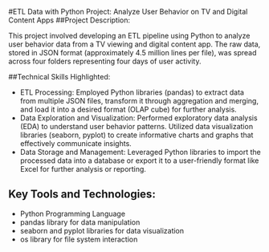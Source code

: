 #ETL Data with Python Project: Analyze User Behavior on TV and Digital Content Apps
##Project Description:

This project involved developing an ETL pipeline using Python to analyze user behavior data from a TV viewing and digital content app. The raw data, stored in JSON format (approximately 4.5 million lines per file),  was spread across four folders representing four days of user activity.

##Technical Skills Highlighted:

- ETL Processing: Employed Python libraries (pandas) to extract data from multiple JSON files, transform it through aggregation and merging, and load it into a desired format (OLAP cube) for further analysis.
- Data Exploration and Visualization: Performed exploratory data analysis (EDA) to understand user behavior patterns. Utilized data visualization libraries (seaborn, pyplot) to create informative charts and graphs that effectively communicate insights.
- Data Storage and Management: Leveraged Python libraries to import the processed data into a database or export it to a user-friendly format like Excel for further analysis or reporting.
## Key Tools and Technologies:

- Python Programming Language
- pandas library for data manipulation
- seaborn and pyplot libraries for data visualization
- os library for file system interaction
